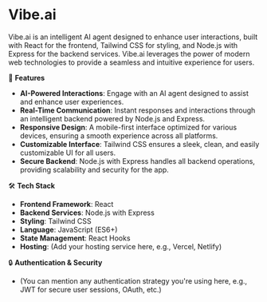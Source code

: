 # Vibe.ai

Vibe.ai is an intelligent AI agent designed to enhance user interactions, built with React for the frontend, Tailwind CSS for styling, and Node.js with Express for the backend services. Vibe.ai leverages the power of modern web technologies to provide a seamless and intuitive experience for users.

🌟 **Features**
- **AI-Powered Interactions**: Engage with an AI agent designed to assist and enhance user experiences.
- **Real-Time Communication**: Instant responses and interactions through an intelligent backend powered by Node.js and Express.
- **Responsive Design**: A mobile-first interface optimized for various devices, ensuring a smooth experience across all platforms.
- **Customizable Interface**: Tailwind CSS ensures a sleek, clean, and easily customizable UI for all users.
- **Secure Backend**: Node.js with Express handles all backend operations, providing scalability and security for the app.

🛠️ **Tech Stack**
- **Frontend Framework**: React
- **Backend Services**: Node.js with Express
- **Styling**: Tailwind CSS
- **Language**: JavaScript (ES6+)
- **State Management**: React Hooks
- **Hosting**: (Add your hosting service here, e.g., Vercel, Netlify)

🔒 **Authentication & Security**
- (You can mention any authentication strategy you're using here, e.g., JWT for secure user sessions, OAuth, etc.)




